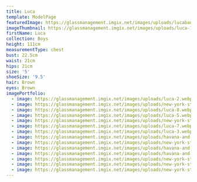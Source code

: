 ```yaml
---
title: Luca
template: ModelPage
featuredImage: https://glassmanagement.imgix.net/images/uploads/lucabanner12890po123.jpg
imageThumbnail: https://glassmanagement.imgix.net/images/uploads/luca-1.webp
firstName: Luca
collection: Boys
height: 111cm
measurementType: chest
bust: 22.5cm
waist: 21cm
hips: 21cm
size: '5'
shoeSize: '9.5'
hair: Brown
eyes: Brown
imagePortfolio:
  - image: https://glassmanagement.imgix.net/images/uploads/luca-2.webp
  - image: https://glassmanagement.imgix.net/images/uploads/new-york-state-of-mind-dol-0988_preview.jpg
  - image: https://glassmanagement.imgix.net/images/uploads/luca-8.webp
  - image: https://glassmanagement.imgix.net/images/uploads/luca-5.webp
  - image: https://glassmanagement.imgix.net/images/uploads/new-york-state-of-mind-dol-0991_preview.jpg
  - image: https://glassmanagement.imgix.net/images/uploads/luca-7.webp
  - image: https://glassmanagement.imgix.net/images/uploads/luca-3.webp
  - image: https://glassmanagement.imgix.net/images/uploads/havana-and-luca-glass.jpg
  - image: https://glassmanagement.imgix.net/images/uploads/new-york-state-of-mind-dol-1422_preview.jpg
  - image: https://glassmanagement.imgix.net/images/uploads/havana-and-luca-glass-1.jpg
  - image: https://glassmanagement.imgix.net/images/uploads/havana-and-luca-glass-2.jpg
  - image: https://glassmanagement.imgix.net/images/uploads/new-york-state-of-mind-dol-1363_preview.jpg
  - image: https://glassmanagement.imgix.net/images/uploads/new-york-state-of-mind-dol-1365_preview.jpg
  - image: https://glassmanagement.imgix.net/images/uploads/new-york-state-of-mind-dol-1345_preview.jpg
---
```


